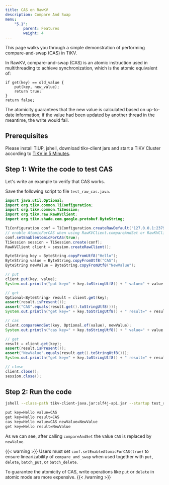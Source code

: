 ```yaml
---
title: CAS on RawKV
description: Compare And Swap
menu:
    "5.1":
        parent: Features
        weight: 4
---
```


This page walks you through a simple demonstration of performing compare-and-swap (CAS) in TiKV.

In RawKV, compare-and-swap (CAS) is an atomic instruction used in multithreading to achieve synchronization, which is the atomic equivalent of:

```
if get(key) == old_value {
	put(key, new_value);
	return true;
}
return false;
```

The atomicity guarantees that the new value is calculated based on up-to-date information; if the value had been updated by another thread in the meantime, the write would fail.

## Prerequisites

Please install TiUP, jshell, download tikv-client jars and start a TiKV Cluster according to [TiKV in 5 Minutes](../../tikv-in-5-minutes).

## Step 1: Write the code to test CAS

Let's write an example to verify that CAS works.

Save the following script to file `test_raw_cas.java`.

```java
import java.util.Optional;
import org.tikv.common.TiConfiguration;
import org.tikv.common.TiSession;
import org.tikv.raw.RawKVClient;
import org.tikv.shade.com.google.protobuf.ByteString;

TiConfiguration conf = TiConfiguration.createRawDefault("127.0.0.1:2379");
// enable AtomicForCAS when using RawKVClient.compareAndSet or RawKVClient.putIfAbsent
conf.setEnableAtomicForCAS(true);
TiSession session = TiSession.create(conf);
RawKVClient client = session.createRawClient();

ByteString key = ByteString.copyFromUtf8("Hello");
ByteString value = ByteString.copyFromUtf8("CAS");
ByteString newValue = ByteString.copyFromUtf8("NewValue");

// put
client.put(key, value);
System.out.println("put key=" + key.toStringUtf8() + " value=" + value.toStringUtf8());

// get
Optional<ByteString> result = client.get(key);
assert(result.isPresent());
assert("CAS".equals(result.get().toStringUtf8()));
System.out.println("get key=" + key.toStringUtf8() + " result=" + result.get().toStringUtf8());

// cas
client.compareAndSet(key, Optional.of(value), newValue);
System.out.println("cas key=" + key.toStringUtf8() + " value=" + value.toStringUtf8() + " newValue=" + newValue.toStringUtf8());

// get
result = client.get(key);
assert(result.isPresent());
assert("NewValue".equals(result.get().toStringUtf8()));
System.out.println("get key=" + key.toStringUtf8() + " result=" + result.get().toStringUtf8());

// close
client.close();
session.close();
```

## Step 2: Run the code

```bash
jshell --class-path tikv-client-java.jar:slf4j-api.jar --startup test_raw_cas.java

put key=Hello value=CAS
get key=Hello result=CAS
cas key=Hello value=CAS newValue=NewValue
get key=Hello result=NewValue
```

As we can see, after calling `compareAndSet` the value `CAS` is replaced by `newValue`.

{{< warning >}}
Users must set `conf.setEnableAtomicForCAS(true)` to ensure linearizability of `compare_and_swap` when used together with `put`, `delete`, `batch_put`, or `batch_delete`.

To guarantee the atomicity of CAS, write operations like `put` or `delete` in atomic mode are more expensive.
{{< /warning >}}
